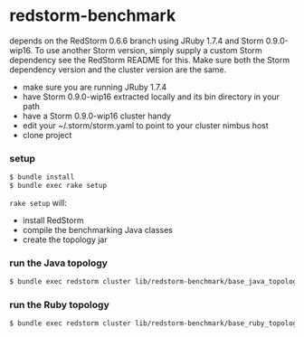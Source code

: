 # redstorm-benchmark

depends on the RedStorm 0.6.6 branch using JRuby 1.7.4 and Storm 0.9.0-wip16. To use another Storm version, simply supply a custom Storm dependency see the RedStorm README for this. Make sure both the Storm dependency version and the cluster version are the same.

- make sure you are running JRuby 1.7.4
- have Storm 0.9.0-wip16 extracted locally and its bin directory in your path
- have a Storm 0.9.0-wip16 cluster handy
- edit your ~/.storm/storm.yaml to point to your cluster nimbus host
- clone project

### setup

```sh
$ bundle install
$ bundle exec rake setup
```

`rake setup` will:
- install RedStorm
- compile the benchmarking Java classes
- create the topology jar


### run the Java topology

```sh
$ bundle exec redstorm cluster lib/redstorm-benchmark/base_java_topology.rb
```
### run the Ruby topology

```sh
$ bundle exec redstorm cluster lib/redstorm-benchmark/base_ruby_topology.rb
```

